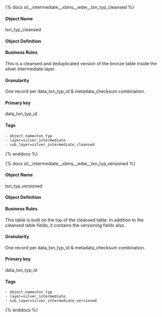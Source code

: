{% docs sil__intermediate__xbms__wdw__txn_typ_cleansed %}

#### Object Name
txn_typ_cleansed

#### Object Definition


#### Business Rules
This is a cleansed and deduplicated version of the bronze table inside the silver intermediate layer.

#### Granularity
One record per data_txn_typ_id & metadata_checksum combination.

#### Primary key
data_txn_typ_id

#### Tags
    - object_name=txn_typ
    - layer=silver_intermediate
    - sub_layer=silver_intermediate_cleansed

{% enddocs %}

{% docs sil__intermediate__xbms__wdw__txn_typ_versioned %}

#### Object Name
txn_typ_versioned

#### Object Definition


#### Business Rules
This table is built on the top of the cleansed table. In addition to the cleansed table fields, it contains the versioning fields also.

#### Granularity
One record per data_txn_typ_id & metadata_checksum combination.

#### Primary key
data_txn_typ_id

#### Tags
    - object_name=txn_typ
    - layer=silver_intermediate
    - sub_layer=silver_intermediate_versioned

{% enddocs %}